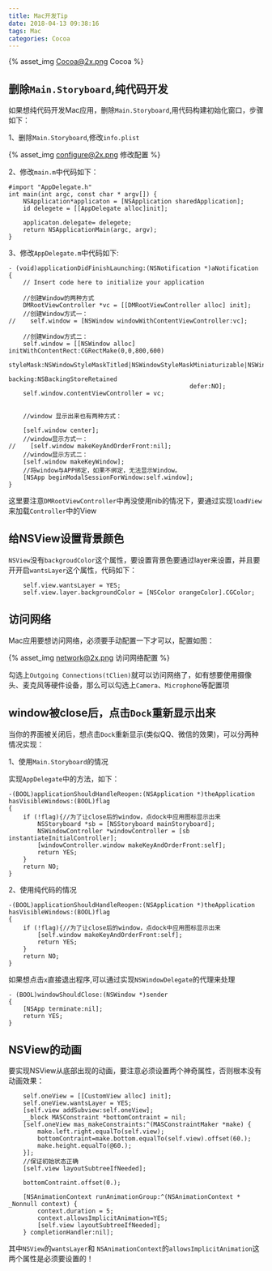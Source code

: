 ```yaml
---
title: Mac开发Tip
date: 2018-04-13 09:38:16
tags: Mac 
categories: Cocoa
---
```


{% asset_img Cocoa@2x.png Cocoa %}

## 删除`Main.Storyboard`,纯代码开发

如果想纯代码开发Mac应用，删除`Main.Storyboard`,用代码构建初始化窗口，步骤如下：

1、删除`Main.Storyboard`,修改`info.plist`

{% asset_img configure@2x.png 修改配置 %}

2、修改`main.m`中代码如下：

```objc
#import "AppDelegate.h"
int main(int argc, const char * argv[]) {
    NSApplication*applicaton = [NSApplication sharedApplication];
    id delegete = [[AppDelegate alloc]init];
    
    applicaton.delegate= delegete;
    return NSApplicationMain(argc, argv);
}
```

3、修改`AppDelegate.m`中代码如下:

```objc
- (void)applicationDidFinishLaunching:(NSNotification *)aNotification {
    // Insert code here to initialize your application
    
    //创建Window的两种方式
    DMRootViewController *vc = [[DMRootViewController alloc] init];
    //创建Window方式一：
//    self.window = [NSWindow windowWithContentViewController:vc];
    
    //创建Window方式二：
    self.window = [[NSWindow alloc] initWithContentRect:CGRectMake(0,0,800,600)
                                              styleMask:NSWindowStyleMaskTitled|NSWindowStyleMaskMiniaturizable|NSWindowStyleMaskResizable|NSWindowStyleMaskClosable
                                                backing:NSBackingStoreRetained
                                                  defer:NO];
    self.window.contentViewController = vc;
  
    
    //window 显示出来也有两种方式：
    
    [self.window center];
    //window显示方式一：
//    [self.window makeKeyAndOrderFront:nil];
    //window显示方式二：
    [self.window makeKeyWindow];
    //将window与APP绑定，如果不绑定，无法显示Window。
    [NSApp beginModalSessionForWindow:self.window];
}
```

这里要注意`DMRootViewController`中再没使用nib的情况下，要通过实现`loadView`来加载`Controller`中的View

## 给NSView设置背景颜色

`NSView`没有`backgroudColor`这个属性，要设置背景色要通过layer来设置，并且要开开启`wantsLayer`这个属性，代码如下：

```objc
    self.view.wantsLayer = YES;
    self.view.layer.backgroundColor = [NSColor orangeColor].CGColor;
```

## 访问网络

Mac应用要想访问网络，必须要手动配置一下才可以，配置如图：

{% asset_img network@2x.png 访问网络配置 %}

勾选上`Outgoing Connections(tClien)`就可以访问网络了，如有想要使用摄像头、麦克风等硬件设备，那么可以勾选上`Camera`、`Microphone`等配置项

## window被close后，点击`Dock`重新显示出来

当你的界面被关闭后，想点击`Dock`重新显示(类似QQ、微信的效果)，可以分两种情况实现：

1、使用`Main.Storyboard`的情况

实现`AppDelegate`中的方法，如下：

```objc
-(BOOL)applicationShouldHandleReopen:(NSApplication *)theApplication hasVisibleWindows:(BOOL)flag
{
    if (!flag){//为了让close后的window，点dock中应用图标显示出来
        NSStoryboard *sb = [NSStoryboard mainStoryboard];
        NSWindowController *windowController = [sb instantiateInitialController];
        [windowController.window makeKeyAndOrderFront:self];
        return YES;
    }
    return NO;
}
```

2、使用纯代码的情况

```objc
-(BOOL)applicationShouldHandleReopen:(NSApplication *)theApplication hasVisibleWindows:(BOOL)flag
{
    if (!flag){//为了让close后的window，点dock中应用图标显示出来
        [self.window makeKeyAndOrderFront:self];
        return YES;
    }
    return NO;
}
```

如果想点击`x`直接退出程序,可以通过实现`NSWindowDelegate`的代理来处理

```objc
- (BOOL)windowShouldClose:(NSWindow *)sender
{
    [NSApp terminate:nil];
    return YES;
}
```

## NSView的动画

要实现NSView从底部出现的动画，要注意必须设置两个神奇属性，否则根本没有动画效果：

```objc
    self.oneView = [[CustomView alloc] init];
    self.oneView.wantsLayer = YES;
    [self.view addSubview:self.oneView];
    __block MASConstraint *bottomContraint = nil;
    [self.oneView mas_makeConstraints:^(MASConstraintMaker *make) {
        make.left.right.equalTo(self.view);
        bottomContraint=make.bottom.equalTo(self.view).offset(60.);
        make.height.equalTo(@60.);
    }];
    //保证初始状态正确
    [self.view layoutSubtreeIfNeeded];
    
    bottomContraint.offset(0.);

    [NSAnimationContext runAnimationGroup:^(NSAnimationContext * _Nonnull context) {
        context.duration = 5;
        context.allowsImplicitAnimation=YES;
        [self.view layoutSubtreeIfNeeded];
    } completionHandler:nil];
```

其中`NSView`的`wantsLayer`和 `NSAnimationContext`的`allowsImplicitAnimation`这两个属性是必须要设置的！